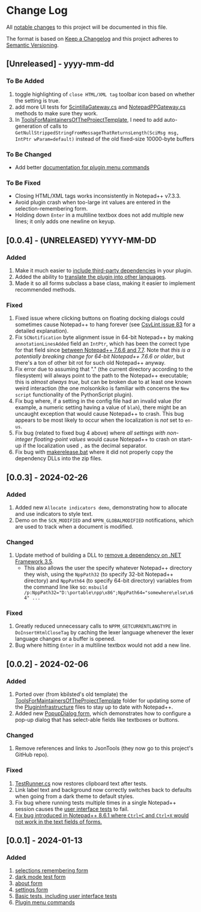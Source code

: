 # Change Log
All [notable changes](#003---2024-02-26) to this project will be documented in this file.

The format is based on [Keep a Changelog](http://keepachangelog.com/)
and this project adheres to [Semantic Versioning](http://semver.org/).
 
## [Unreleased] - yyyy-mm-dd
 
### To Be Added

1. toggle highlighting of `close HTML/XML tag` toolbar icon based on whether the setting is true.
2. add more UI tests for [ScintillaGateway.cs](/NppCSharpPluginPack/PluginInfrastructure/ScintillaGateway.cs) and [NotepadPPGateway.cs](/NppCSharpPluginPack/PluginInfrastructure/NotepadPPGateway.cs) methods to make sure they work.
3. In [ToolsForMaintainersOfTheProjectTemplate](/ToolsForMaintainersOfTheProjectTemplate/), I need to add auto-generation of calls to `GetNullStrippedStringFromMessageThatReturnsLength(SciMsg msg, IntPtr wParam=default)` instead of the old fixed-size 10000-byte buffers

### To Be Changed

- Add better [documentation for plugin menu commands](/docs/README.md#plugin-menu-commands)

### To Be Fixed

- Closing HTML/XML tags works inconsistently in Notepad++ v7.3.3.
- Avoid plugin crash when too-large int values are entered in the selection-remembering form.
- Holding down `Enter` in a multiline textbox does not add multiple new lines; it only adds one newline on keyup.

## [0.0.4] - (UNRELEASED) YYYY-MM-DD

### Added

1. Make it much easier to [include third-party dependencies](/docs/README.md#loading-third-party-dependencies) in your plugin.
2. Added the ability to [translate the plugin into other languages](/README.md#translating-your-plugin-to-another-language).
3. Made it so all forms subclass a base class, making it easier to implement recommended methods.

### Fixed

1. Fixed issue where clicking buttons on floating docking dialogs could sometimes cause Notepad++ to hang forever (see [CsvLint issue 83](https://github.com/BdR76/CSVLint/issues/83) for a detailed explanation).
2. Fix `SCNotification` byte alignment issue in 64-bit Notepad++ by making `annotationLinesAdded` field an `IntPtr`, which has been the correct type for that field since [between Notepad++ 7.6.6 and 7.7](https://github.com/notepad-plus-plus/notepad-plus-plus/blob/37c4b894cc247d1ee6976bc1a1b66cfed4b7774e/scintilla/include/Scintilla.h#L1227). Note that *this is a potentially breaking change for 64-bit Notepad++ 7.6.6 or older*, but there's a ton of other bit rot for such old Notepad++ anyway.
3. Fix error due to assuming that "." (the current directory according to the filesystem) will always point to the path to the Notepad++ executable; this is *almost always true*, but can be broken due to at least one known weird interaction (the one molsonkiko is familiar with concerns the `New script` functionality of the PythonScript plugin).
4. Fix bug where, if a setting in the config file had an invalid value (for example, a numeric setting having a value of `blah`), there might be an uncaught exception that would cause Notepad++ to crash. This bug appears to be most likely to occur when the localization is *not* set to `en-us`.
5. Fix bug (related to fixed bug 4 above) where *all settings with non-integer floating-point values* would cause Notepad++ to crash on start-up if the localization used `,` as the decimal separator. 
6. Fix bug with [makerelease.bat](/makerelease.bat) where it did not properly copy the dependency DLLs into the zip files.

## [0.0.3] - 2024-02-26

### Added

1. Added new `Allocate indicators demo`, demonstrating how to allocate and use indicators to style text.
2. Demo on the `SCN_MODIFIED` and `NPPN_GLOBALMODIFIED` notifications, which are used to track when a document is modified.

### Changed

1. Update method of building a DLL to [remove a dependency on .NET Framework 3.5](https://github.com/molsonkiko/NppCSharpPluginPack/pull/4).
    - This also allows the user the specify whatever Notepad++ directory they wish, using the `NppPath32` (to specify 32-bit Notepad++ directory) and `NppPath64` (to specify 64-bit directory) variables from the command line like so: `msbuild /p:NppPath32="D:\portable\npp\x86";NppPath64="somewhere\else\x64" ...`

### Fixed

1. Greatly reduced unnecessary calls to `NPPM_GETCURRENTLANGTYPE` in `DoInsertHtmlCloseTag` by caching the lexer language whenever the lexer language changes or a buffer is opened.
2. Bug where hitting `Enter` in a multiline textbox would not add a new line.

## [0.0.2] - 2024-02-06

### Added

1. Ported over (from kbilsted's old template) the [ToolsForMaintainersOfTheProjectTemplate](/ToolsForMaintainersOfTheProjectTemplate/) folder for updating some of the [PluginInfrastructure](/NppCSharpPluginPack/PluginInfrastructure/) files to stay up to date with Notepad++.
2. Added new [PopupDialog form](/docs/README.md#popup-dialog), which demonstrates how to configure a pop-up dialog that has select-able fields like textboxes or buttons.

### Changed

1. Remove references and links to JsonTools (they now go to this project's GitHub repo).

### Fixed

1. [TestRunner.cs](/NppCSharpPluginPack/Tests/TestRunner.cs) now restores clipboard text after tests.
2. Link label text and background now correctly switches back to defaults when going from a dark theme to default styles.
3. Fix bug where running tests multiple times in a single Notepad++ session causes the [user interface tests](/docs/README.md#running-tests) to fail.
4. [Fix bug introduced in Notepad++ 8.6.1 where `Ctrl+C` and `Ctrl+X` would not work in the text fields of forms.](/docs/README.md#registering-and-unregistering-forms-with-nppm_modelessdialog)

## [0.0.1] - 2024-01-13

### Added

1. [selections remembering form](/docs/README.md#selections-remembering-form)
2. [dark mode test form](/docs/README.md#dark-mode-test-form)
3. [about form](/docs/README.md#about-form)
4. [settings form](/docs/README.md#settings-form)
5. [Basic tests, including user interface tests](/docs/README.md#running-tests)
6. [Plugin menu commands](/docs/README.md#plugin-menu-commands)